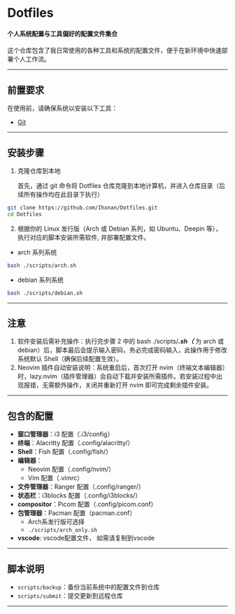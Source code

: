 # Dotfiles

#### 个人系统配置与工具偏好的配置文件集合

这个仓库包含了我日常使用的各种工具和系统的配置文件，便于在新环境中快速部署个人工作流。

---

## 前置要求
在使用前，请确保系统以安装以下工具：
- [Git](https://git-scm.com/downloads)

---

## 安装步骤

1. 克隆仓库到本地

    首先，通过 git 命令将 Dotfiles 仓库克隆到本地计算机，并进入仓库目录（后续所有操作均在此目录下执行）
```sh
git clone https://github.com/Ihxnan/Dotfiles.git
cd Dotfiles
```

2. 根据你的 Linux 发行版（Arch 或 Debian 系列，如 Ubuntu、Deepin 等），执行对应的脚本安装所需软件, 并部署配置文件。

- arch 系列系统
```sh
bash ./scripts/arch.sh
```
- debian 系列系统
```sh
bash ./scripts/debian.sh
```

---

## 注意

1. 软件安装后需补充操作：执行完步骤 2 中的 bash ./scripts/***.sh（*** 为 arch 或 debian）后，脚本最后会提示输入密码，务必完成密码输入，此操作用于修改系统默认 Shell（确保后续配置生效）。
2. Neovim 插件自动安装说明：系统重启后，首次打开 nvim（终端文本编辑器）时，lazy.nvim（插件管理器）会自动下载并安装所需插件。若安装过程中出现报错，无需额外操作，关闭并重新打开 nvim 即可完成剩余插件安装。

---

## 包含的配置

- **窗口管理器**：i3 配置（.i3/config）
- **终端**：Alacritty 配置（.config/alacritty/）
- **Shell**：Fish 配置（.config/fish/）
- **编辑器**：
  - Neovim 配置（.config/nvim/）
  - Vim 配置（.vimrc）
- **文件管理器**：Ranger 配置（.config/ranger/）
- **状态栏**：i3blocks 配置（.config/i3blocks/）
- **compositor**：Picom 配置（.config/picom.conf）
- **包管理器**：Pacman 配置（pacman.conf）
    - Arch系发行版可选择
    - `./scripts/arch_only.sh`
- **vscode**: vscode配置文件， 如需请复制到vscode

---

## 脚本说明

- `scripts/backup`：备份当前系统中的配置文件到仓库
- `scripts/submit`：提交更新到远程仓库

---
